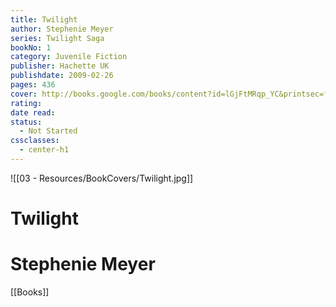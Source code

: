 ```yaml
---
title: Twilight
author: Stephenie Meyer
series: Twilight Saga
bookNo: 1
category: Juvenile Fiction
publisher: Hachette UK
publishdate: 2009-02-26
pages: 436
cover: http://books.google.com/books/content?id=lGjFtMRqp_YC&printsec=frontcover&img=1&zoom=1&edge=curl&source=gbs_api
rating: 
date read: 
status:
  - Not Started
cssclasses:
  - center-h1
---
```

![[03 - Resources/BookCovers/Twilight.jpg]]
# Twilight
# Stephenie Meyer







[[Books]]